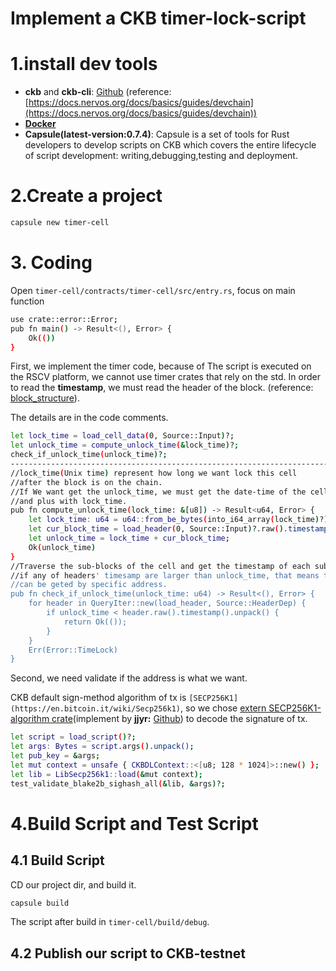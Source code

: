 # Implement a CKB timer-lock-script

# 1.install dev tools

- **ckb** and **ckb-cli**: [Github](https://github.com/nervosnetwork/ckb/releases) (reference: [https://docs.nervos.org/docs/basics/guides/devchain](https://docs.nervos.org/docs/basics/guides/devchain))
- **[Docker](https://docs.docker.com/get-docker/)**
- **Capsule(latest-version:0.7.4)**: Capsule is a set of tools for Rust developers to develop scripts on CKB which covers the entire lifecycle of script development: writing,debugging,testing and deployment.

# 2.Create a project

```bash
capsule new timer-cell
```

# 3. Coding

Open `timer-cell/contracts/timer-cell/src/entry.rs`, focus on main function

```bash
use crate::error::Error;
pub fn main() -> Result<(), Error> {
    Ok(())
}
```

First, we implement the timer code, because of The script is executed on the RSCV platform, we cannot use timer crates that rely on the std. In order to read the **timestamp**, we must read the header of the block. (reference: [block_structure](https://github.com/nervosnetwork/rfcs/blob/master/rfcs/0027-block-structure/0027-block-structure.md)).

The details are in the code comments.

```bash
let lock_time = load_cell_data(0, Source::Input)?;
let unlock_time = compute_unlock_time(&lock_time)?;
check_if_unlock_time(unlock_time)?;
------------------------------------------------------------------------------------
//lock_time(Unix time) represent how long we want lock this cell 
//after the block is on the chain.
//If We want get the unlock_time, we must get the date-time of the cell
//and plus with lock_time.
pub fn compute_unlock_time(lock_time: &[u8]) -> Result<u64, Error> {
    let lock_time: u64 = u64::from_be_bytes(into_i64_array(lock_time)?);
    let cur_block_time = load_header(0, Source::Input)?.raw().timestamp().unpack();
    let unlock_time = lock_time + cur_block_time;
    Ok(unlock_time)
}
//Traverse the sub-blocks of the cell and get the timestamp of each sub-block.
//if any of headers' timesamp are larger than unlock_time, that means the cell
//can be geted by specific address.
pub fn check_if_unlock_time(unlock_time: u64) -> Result<(), Error> {
    for header in QueryIter::new(load_header, Source::HeaderDep) {
        if unlock_time < header.raw().timestamp().unpack() {
            return Ok(());
        }
    }
    Err(Error::TimeLock)
}
```

Second, we need validate if the address is what we want.

CKB default sign-method algorithm of tx is `[SECP256K1](https://en.bitcoin.it/wiki/Secp256k1)`, so we chose [extern SECP256K1-algorithm crate](https://github.com/jjyr/ckb-dynamic-loading-secp256k1/tree/master/contracts/ckb-dynamic-loading-secp256k1)(implement by **jjyr:** [Github](https://github.com/jjyr)) to decode the signature of tx.

```bash
let script = load_script()?;
let args: Bytes = script.args().unpack();
let pub_key = &args;
let mut context = unsafe { CKBDLContext::<[u8; 128 * 1024]>::new() };
let lib = LibSecp256k1::load(&mut context);
test_validate_blake2b_sighash_all(&lib, &args)?;
```

# 4.Build Script and Test Script

## 4.1 Build Script

CD our project dir, and build it.

```bash
capsule build
```

The script after build in `timer-cell/build/debug`.

## 4.2 Publish our script to CKB-testnet
